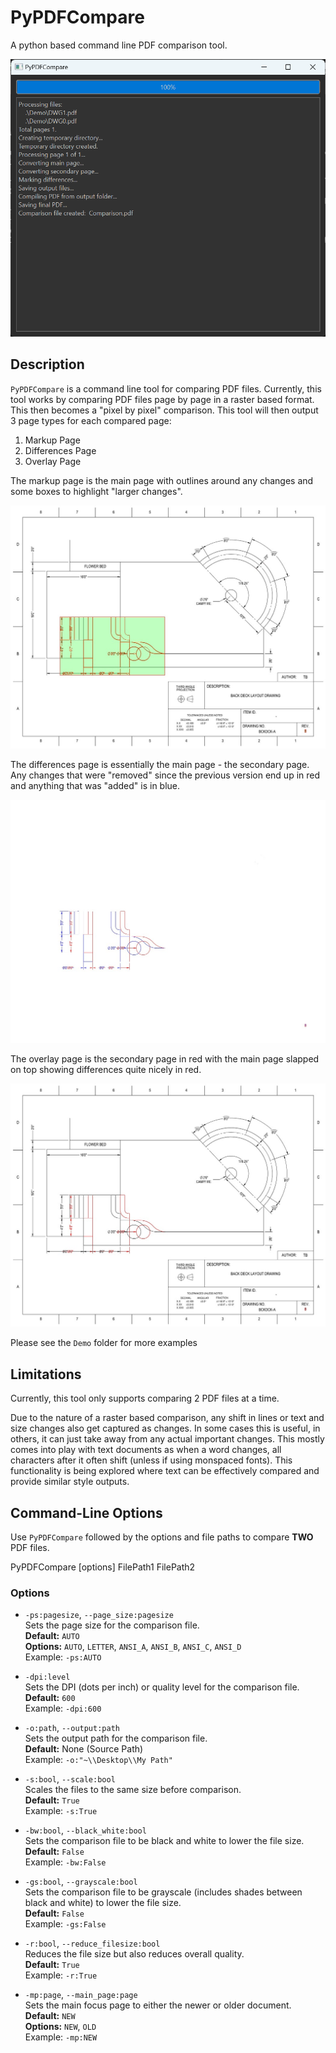 # PyPDFCompare

A python based command line PDF comparison tool.

![Markup](./Demo/Images/Demo_Image.png "Markup")

## Description

`PyPDFCompare` is a command line tool for comparing PDF files. Currently, this tool works by comparing PDF files page by page in a raster based format. This then becomes a "pixel by pixel" comparison. This tool will then output 3 page types for each compared page:

1. Markup Page
2. Differences Page
3. Overlay Page

The markup page is the main page with outlines  around any changes and some boxes to highlight "larger changes".

![Markup](./Demo/Images/BCKDCK_A-R1_Comparison_Markup.jpg "Markup")

The differences page is essentially the main page - the secondary page. Any changes that were "removed" since the previous version end up in red and anything that was "added" is in blue.

![Differences](./Demo/Images/BCKDCK_A-R1_Comparison_Differences.jpg "Differences")

The overlay page is the secondary page in red with the main page slapped on top showing differences quite nicely in red.

![Overlay](./Demo/Images/BCKDCK_A-R1_Comparison_Overlay.jpg "Overlay")

Please see the `Demo` folder for more examples

## Limitations

Currently, this tool only supports comparing 2 PDF files at a time.

Due to the nature of a raster based comparison, any shift in lines or text and size changes also get captured as changes. In some cases this is useful, in others, it can just take away from any actual important changes. This mostly comes into play with text documents as when a word changes, all characters after it often shift (unless if using monspaced fonts). This functionality is being explored where text can be effectively compared and provide similar style outputs.

## Command-Line Options

Use `PyPDFCompare` followed by the options and file paths to compare **TWO** PDF files.

PyPDFCompare [options] FilePath1 FilePath2


### Options

- `-ps:pagesize`, `--page_size:pagesize`  
  Sets the page size for the comparison file.  
  **Default:** `AUTO`  
  **Options:** `AUTO`, `LETTER`, `ANSI_A`, `ANSI_B`, `ANSI_C`, `ANSI_D`  
  Example: `-ps:AUTO`

- `-dpi:level`  
  Sets the DPI (dots per inch) or quality level for the comparison file.  
  **Default:** `600`  
  Example: `-dpi:600`

- `-o:path`, `--output:path`  
  Sets the output path for the comparison file.  
  **Default:** None (Source Path)  
  Example: `-o:"~\\Desktop\\My Path"`

- `-s:bool`, `--scale:bool`  
  Scales the files to the same size before comparison.  
  **Default:** `True`  
  Example: `-s:True`

- `-bw:bool`, `--black_white:bool`  
  Sets the comparison file to be black and white to lower the file size.  
  **Default:** `False`  
  Example: `-bw:False`

- `-gs:bool`, `--grayscale:bool`  
  Sets the comparison file to be grayscale (includes shades between black and white) to lower the file size.  
  **Default:** `False`  
  Example: `-gs:False`

- `-r:bool`, `--reduce_filesize:bool`  
  Reduces the file size but also reduces overall quality.  
  **Default:** `True`  
  Example: `-r:True`

- `-mp:page`, `--main_page:page`  
  Sets the main focus page to either the newer or older document.  
  **Default:** `NEW`  
  **Options:** `NEW`, `OLD`  
  Example: `-mp:NEW`

